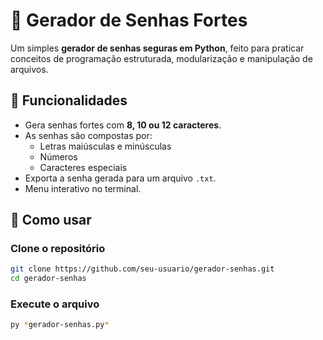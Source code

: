 # 🔐 Gerador de Senhas Fortes

Um simples **gerador de senhas seguras em Python**, feito para praticar conceitos de programação estruturada, modularização e manipulação de arquivos.

## 📌 Funcionalidades

- Gera senhas fortes com **8, 10 ou 12 caracteres**.
- As senhas são compostas por:
  - Letras maiúsculas e minúsculas
  - Números
  - Caracteres especiais
- Exporta a senha gerada para um arquivo `.txt`.
- Menu interativo no terminal.

## 🚀 Como usar

### Clone o repositório
```bash
git clone https://github.com/seu-usuario/gerador-senhas.git
cd gerador-senhas
```

### Execute o arquivo
```bash
py *gerador-senhas.py*
````
